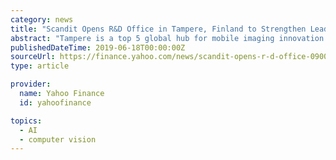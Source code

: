 ```yaml
---
category: news
title: "Scandit Opens R&D Office in Tampere, Finland to Strengthen Leadership in Mobile Computer Vision and Augmented Reality"
abstract: "Tampere is a top 5 global hub for mobile imaging innovation and Scandit is a market leader in mobile computer vision Scandit, the leading enterprise technology platform for mobile computer vision and augmented reality (AR), today announced the opening of a ..."
publishedDateTime: 2019-06-18T00:00:00Z
sourceUrl: https://finance.yahoo.com/news/scandit-opens-r-d-office-090000943.html
type: article

provider:
  name: Yahoo Finance
  id: yahoofinance

topics:
  - AI
  - computer vision
---
```

